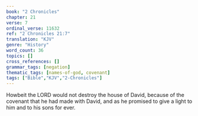 ```yaml
---
book: "2 Chronicles"
chapter: 21
verse: 7
ordinal_verse: 11632
ref: "2 Chronicles 21:7"
translation: "KJV"
genre: "History"
word_count: 36
topics: []
cross_references: []
grammar_tags: [negation]
thematic_tags: [names-of-god, covenant]
tags: ["Bible","KJV","2-Chronicles"]
---
```

Howbeit the LORD would not destroy the house of David, because of the covenant that he had made with David, and as he promised to give a light to him and to his sons for ever.
